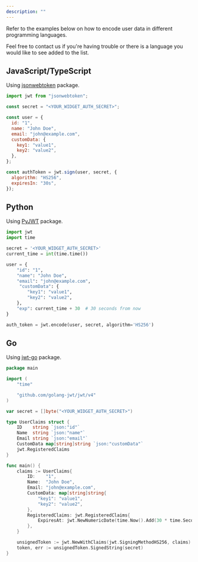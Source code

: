 ```yaml
---
description: ""
---
```


Refer to the examples below on how to encode user data in different programming languages.

Feel free to contact us if you're having trouble or there is a language you would like to see added to the list.

## JavaScript/TypeScript

Using [jsonwebtoken](https://www.npmjs.com/package/jsonwebtoken) package.

```js
import jwt from "jsonwebtoken";

const secret = "<YOUR_WIDGET_AUTH_SECRET>";

const user = {
  id: "1",
  name: "John Doe",
  email: "john@example.com",
  customData: {
    key1: "value1",
    key2: "value2",
  },
};

const authToken = jwt.sign(user, secret, {
  algorithm: "HS256",
  expiresIn: "30s",
});
```

## Python

Using [PyJWT](https://pypi.org/project/PyJWT/) package.

```python
import jwt
import time

secret = '<YOUR_WIDGET_AUTH_SECRET>'
current_time = int(time.time())

user = {
    "id": "1",
    "name": "John Doe",
    "email": "john@example.com",
	 "customData": {
        "key1": "value1",
        "key2": "value2",
    },
    "exp": current_time + 30  # 30 seconds from now
}

auth_token = jwt.encode(user, secret, algorithm='HS256')
```

## Go

Using [jwt-go](https://pkg.go.dev/github.com/golang-jwt/jwt/v4) package.

```go
package main

import (
	"time"

	"github.com/golang-jwt/jwt/v4"
)

var secret = []byte("<YOUR_WIDGET_AUTH_SECRET>")

type UserClaims struct {
	ID    string `json:"id"`
	Name  string `json:"name"`
	Email string `json:"email"`
	CustomData map[string]string `json:"customData"`
	jwt.RegisteredClaims
}

func main() {
	claims := UserClaims{
		ID:    "1",
		Name:  "John Doe",
		Email: "john@example.com",
		CustomData: map[string]string{
			"key1": "value1",
			"key2": "value2",
		},
		RegisteredClaims: jwt.RegisteredClaims{
			ExpiresAt: jwt.NewNumericDate(time.Now().Add(30 * time.Second)),
		},
	}

	unsignedToken := jwt.NewWithClaims(jwt.SigningMethodHS256, claims)
	token, err := unsignedToken.SignedString(secret)
}
```
